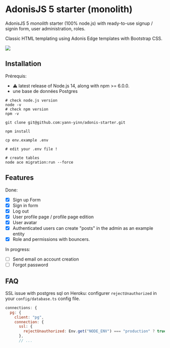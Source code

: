 # AdonisJS 5 starter (monolith)

AdonisJS 5 _monolith_ starter (100% node.js) with ready-to-use signup / signin form, user administration, roles.

Classic HTML templating using Adonis Edge templates with Bootstrap CSS.

<img src="https://github.com/yann-yinn/adonis-starter/blob/main/screen.png"/>

## Installation

Prérequis:

- ⚠️ latest release of Node.js 14, along with npm >= 6.0.0.
- une base de données Postgres

```
# check node.js version
node -v
# check npm version
npm -v

git clone git@github.com:yann-yinn/adonis-starter.git

npm install

cp env.example .env

# edit your .env file !

# create tables
node ace migration:run --force
```

## Features

Done:

- [x] Sign up Form
- [x] Sign in form
- [x] Log out
- [x] User profile page / profile page edition
- [x] User avatar
- [x] Authenticated users can create "posts" in the admin as an example entity
- [x] Role and permissions with bouncers.

In progress:

- [ ] Send email on account creation
- [ ] Forgot password

## FAQ

SSL issue with postgres sql on Heroku: configurer `rejectUnauthorized` in your `config/database.ts` config file.

```js
connections: {
  pg: {
    client: "pg",
    connection: {
      ssl: {
        rejectUnauthorized: Env.get("NODE_ENV") === "production" ? true : false,
      },
      // ...
```
